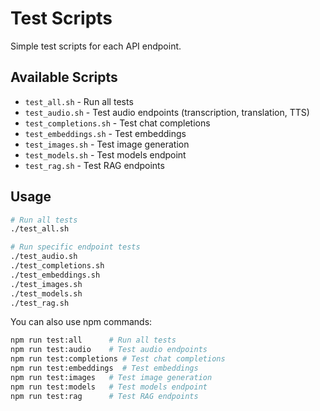 # Test Scripts

Simple test scripts for each API endpoint.

## Available Scripts

- `test_all.sh` - Run all tests
- `test_audio.sh` - Test audio endpoints (transcription, translation, TTS)
- `test_completions.sh` - Test chat completions
- `test_embeddings.sh` - Test embeddings
- `test_images.sh` - Test image generation
- `test_models.sh` - Test models endpoint
- `test_rag.sh` - Test RAG endpoints

## Usage

```bash
# Run all tests
./test_all.sh

# Run specific endpoint tests
./test_audio.sh
./test_completions.sh
./test_embeddings.sh
./test_images.sh
./test_models.sh
./test_rag.sh
```

You can also use npm commands:

```bash
npm run test:all      # Run all tests
npm run test:audio    # Test audio endpoints
npm run test:completions # Test chat completions
npm run test:embeddings  # Test embeddings
npm run test:images   # Test image generation
npm run test:models   # Test models endpoint
npm run test:rag      # Test RAG endpoints
```
